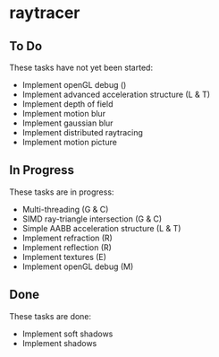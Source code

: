 # raytracer

## To Do

These tasks have not yet been started:
* Implement openGL debug ()
* Implement advanced acceleration structure (L & T)
* Implement depth of field
* Implement motion blur
* Implement gaussian blur
* Implement distributed raytracing
* Implement motion picture

## In Progress

These tasks are in progress:
* Multi-threading (G & C)
* SIMD ray-triangle intersection (G & C)
* Simple AABB acceleration structure (L & T)
* Implement refraction (R)
* Implement reflection (R)
* Implement textures (E)
* Implement openGL debug (M)

## Done

These tasks are done:

* Implement soft shadows
* Implement shadows

